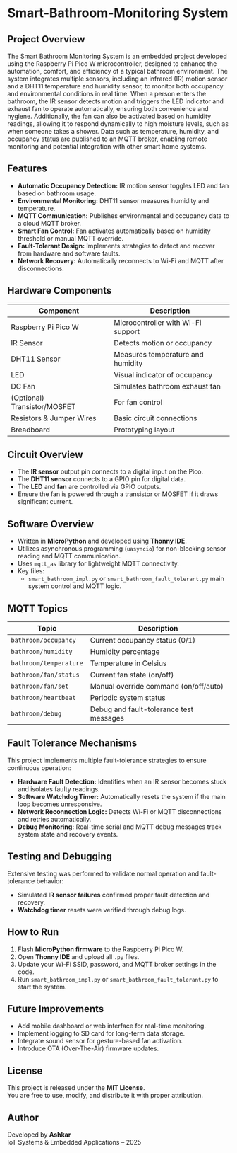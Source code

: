 # Smart-Bathroom-Monitoring System

## Project Overview
The Smart Bathroom Monitoring System is an embedded project developed using the Raspberry Pi Pico W microcontroller, designed to enhance the automation, comfort, and efficiency of a typical bathroom environment. The system integrates multiple sensors, including an infrared (IR) motion sensor and a DHT11 temperature and humidity sensor, to monitor both occupancy and environmental conditions in real time. When a person enters the bathroom, the IR sensor detects motion and triggers the LED indicator and exhaust fan to operate automatically, ensuring both convenience and hygiene. Additionally, the fan can also be activated based on humidity readings, allowing it to respond dynamically to high moisture levels, such as when someone takes a shower. Data such as temperature, humidity, and occupancy status are published to an MQTT broker, enabling remote monitoring and potential integration with other smart home systems.


## Features
- **Automatic Occupancy Detection:** IR motion sensor toggles LED and fan based on bathroom usage.
- **Environmental Monitoring:** DHT11 sensor measures humidity and temperature.
- **MQTT Communication:** Publishes environmental and occupancy data to a cloud MQTT broker.
- **Smart Fan Control:** Fan activates automatically based on humidity threshold or manual MQTT override.
- **Fault-Tolerant Design:** Implements strategies to detect and recover from hardware and software faults.
- **Network Recovery:** Automatically reconnects to Wi-Fi and MQTT after disconnections.


## Hardware Components
| Component | Description |
|------------|-------------|
| Raspberry Pi Pico W | Microcontroller with Wi-Fi support |
| IR Sensor | Detects motion or occupancy |
| DHT11 Sensor | Measures temperature and humidity |
| LED | Visual indicator of occupancy |
| DC Fan | Simulates bathroom exhaust fan |
| (Optional) Transistor/MOSFET | For fan control |
| Resistors & Jumper Wires | Basic circuit connections |
| Breadboard | Prototyping layout |


## Circuit Overview
- The **IR sensor** output pin connects to a digital input on the Pico.
- The **DHT11 sensor** connects to a GPIO pin for digital data.
- The **LED** and **fan** are controlled via GPIO outputs.
- Ensure the fan is powered through a transistor or MOSFET if it draws significant current.


## Software Overview
- Written in **MicroPython** and developed using **Thonny IDE**.
- Utilizes asynchronous programming (`uasyncio`) for non-blocking sensor reading and MQTT communication.
- Uses `mqtt_as` library for lightweight MQTT connectivity.
- Key files:
  - `smart_bathroom_impl.py` or `smart_bathroom_fault_tolerant.py` main system control and MQTT logic.


## MQTT Topics
| Topic | Description |
|--------|-------------|
| `bathroom/occupancy` | Current occupancy status (0/1) |
| `bathroom/humidity` | Humidity percentage |
| `bathroom/temperature` | Temperature in Celsius |
| `bathroom/fan/status` | Current fan state (on/off) |
| `bathroom/fan/set` | Manual override command (on/off/auto) |
| `bathroom/heartbeat` | Periodic system status |
| `bathroom/debug` | Debug and fault-tolerance test messages |


## Fault Tolerance Mechanisms
This project implements multiple fault-tolerance strategies to ensure continuous operation:
- **Hardware Fault Detection:** Identifies when an IR sensor becomes stuck and isolates faulty readings.
- **Software Watchdog Timer:** Automatically resets the system if the main loop becomes unresponsive.
- **Network Reconnection Logic:** Detects Wi-Fi or MQTT disconnections and retries automatically.
- **Debug Monitoring:** Real-time serial and MQTT debug messages track system state and recovery events.


## Testing and Debugging
Extensive testing was performed to validate normal operation and fault-tolerance behavior:
- Simulated **IR sensor failures** confirmed proper fault detection and recovery.
- **Watchdog timer** resets were verified through debug logs.


## How to Run
1. Flash **MicroPython firmware** to the Raspberry Pi Pico W.
2. Open **Thonny IDE** and upload all `.py` files.
3. Update your Wi-Fi SSID, password, and MQTT broker settings in the code.
4. Run `smart_bathroom_impl.py` or `smart_bathroom_fault_tolerant.py` to start the system.


## Future Improvements
- Add mobile dashboard or web interface for real-time monitoring.
- Implement logging to SD card for long-term data storage.
- Integrate sound sensor for gesture-based fan activation.
- Introduce OTA (Over-The-Air) firmware updates.


## License
This project is released under the **MIT License**.  
You are free to use, modify, and distribute it with proper attribution.


## Author
Developed by **Ashkar**  
IoT Systems & Embedded Applications – 2025


